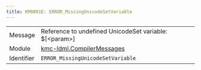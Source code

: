 ```yaml
---
title: KM0001E: ERROR_MissingUnicodeSetVariable
---
```


|            |           |
|------------|---------- |
| Message    | Reference to undefined UnicodeSet variable: $\[&lt;param&gt;\] |
| Module     | [kmc-ldml.CompilerMessages](kmc-ldml.compilermessages) |
| Identifier | `ERROR_MissingUnicodeSetVariable` |


